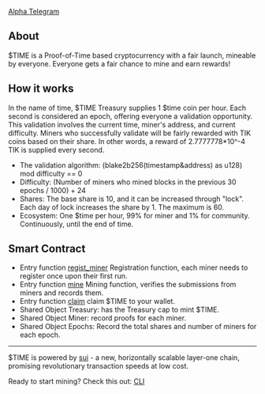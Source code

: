 
[Alpha  Telegram](https://t.me/+xIQLofb3wKQ2YjM1)

About
----------------------------------------------------------------------------------------------------------------------------------
$TIME is a Proof-of-Time based cryptocurrency with a fair launch, mineable by everyone. Everyone gets a fair chance to mine and earn rewards! 

How it works
----------------------------------------------------------------------------------------------------------------------------------
In the name of time, $TIME Treasury supplies 1 $time coin per hour. Each second is considered an epoch, offering everyone a validation opportunity. This validation involves the current time, miner's address, and current difficulty. Miners who successfully validate will be fairly rewarded with TIK coins based on their share. In other words, a reward of 2.7777778*10^-4 TIK is supplied every second. 

- The validation algorithm: (blake2b256(timestamp&address) as u128) mod difficulty == 0
- Difficulty: (Number of miners who mined blocks in the previous 30 epochs / 1000) + 24
- Shares: The base share is 10, and it can be increased through "lock". Each day of lock increases the share by 1. The maximum is 60.
- Ecosystem: One $time  per hour, 99% for miner and 1% for community. Continuously, until the end of time.

Smart Contract
----------------------------------------------------------------------------------------------------------------------------------
- Entry function [regist_miner](https://github.com/tiksupply/sui/blob/main/sources/mine.move#L94)   Registration function, each miner needs to register once upon their first run.
- Entry function [mine](https://github.com/tiksupply/sui/blob/main/sources/mine.move#L130)    Mining function, verifies the submissions from miners and records them.
- Entry function [claim](https://github.com/tiksupply/sui/blob/main/sources/tik_coin.move#L41C26)   claim $TIME to your wallet.
- Shared Object Treasury: has the Treasury cap to mint $TIME.
- Shared Object Miner: record proofs for each miner.
- Shared Object Epochs: Record the total shares and number of miners for each epoch.

----------------------------------------------------------------------------------------------------------------------------------
$TIME is powered by [sui](https://sui.io/) - a new, horizontally scalable layer-one chain, promising revolutionary transaction speeds at low cost.  


Ready to start mining? Check this out: [CLI](https://github.com/GunadhyaMahanta/TimeMine_sui_cli)
